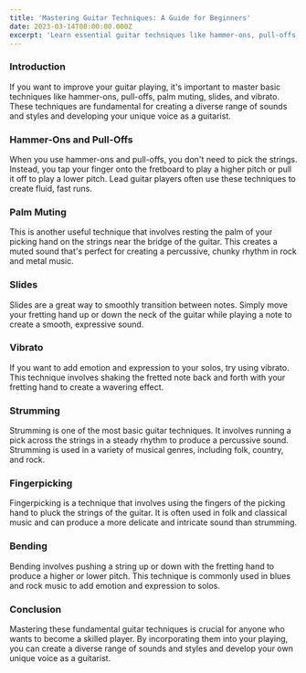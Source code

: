 ```yaml
---
title: 'Mastering Guitar Techniques: A Guide for Beginners'
date: 2023-03-14T00:00:00.000Z
excerpt: 'Learn essential guitar techniques like hammer-ons, pull-offs, palm muting, slides, and vibrato to enhance your playing and develop your unique style.'
---
```


### Introduction

If you want to improve your guitar playing, it's important to master basic techniques like hammer-ons, pull-offs, palm muting, slides, and vibrato. These techniques are fundamental for creating a diverse range of sounds and styles and developing your unique voice as a guitarist.

### Hammer-Ons and Pull-Offs

When you use hammer-ons and pull-offs, you don't need to pick the strings. Instead, you tap your finger onto the fretboard to play a higher pitch or pull it off to play a lower pitch. Lead guitar players often use these techniques to create fluid, fast runs.

### Palm Muting

This is another useful technique that involves resting the palm of your picking hand on the strings near the bridge of the guitar. This creates a muted sound that's perfect for creating a percussive, chunky rhythm in rock and metal music.

### Slides

Slides are a great way to smoothly transition between notes. Simply move your fretting hand up or down the neck of the guitar while playing a note to create a smooth, expressive sound.

### Vibrato

If you want to add emotion and expression to your solos, try using vibrato. This technique involves shaking the fretted note back and forth with your fretting hand to create a wavering effect.

### Strumming

Strumming is one of the most basic guitar techniques. It involves running a pick across the strings in a steady rhythm to produce a percussive sound. Strumming is used in a variety of musical genres, including folk, country, and rock.

### Fingerpicking

Fingerpicking is a technique that involves using the fingers of the picking hand to pluck the strings of the guitar. It is often used in folk and classical music and can produce a more delicate and intricate sound than strumming.

### Bending

Bending involves pushing a string up or down with the fretting hand to produce a higher or lower pitch. This technique is commonly used in blues and rock music to add emotion and expression to solos.

### Conclusion

Mastering these fundamental guitar techniques is crucial for anyone who wants to become a skilled player. By incorporating them into your playing, you can create a diverse range of sounds and styles and develop your own unique voice as a guitarist.
